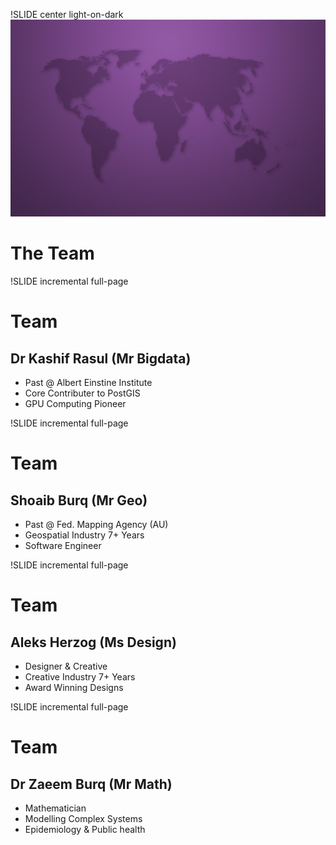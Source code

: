 !SLIDE center light-on-dark
![background](1280_Violet_World.jpg)
# The Team

!SLIDE incremental full-page
# Team
## Dr Kashif Rasul (Mr Bigdata)

* Past @ Albert Einstine Institute
* Core Contributer to PostGIS
* GPU Computing Pioneer

!SLIDE incremental full-page
# Team
## Shoaib Burq (Mr Geo)

* Past @ Fed. Mapping Agency (AU)
* Geospatial Industry 7+ Years
* Software Engineer

!SLIDE incremental full-page
# Team
## Aleks Herzog (Ms Design)

* Designer & Creative
* Creative Industry 7+ Years
* Award Winning Designs

!SLIDE incremental full-page
# Team
## Dr Zaeem Burq (Mr Math)

* Mathematician
* Modelling Complex Systems
* Epidemiology & Public health
